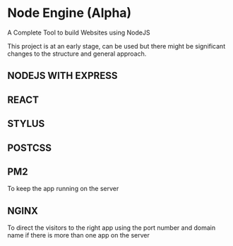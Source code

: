 # Node Engine (Alpha)

A Complete Tool to build Websites using NodeJS 

This project is at an early stage, can be used but there might be significant changes to the structure and general approach.



## NODEJS WITH EXPRESS


## REACT


## STYLUS 


## POSTCSS


## PM2 

To keep the app running on the server 


## NGINX

To direct the visitors to the right app using the port number and domain name if there is more than one app on the server 
